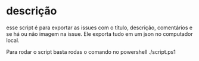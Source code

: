 # descrição 

esse script é para exportar as issues com o título, descrição, comentários e se há ou não imagem na issue. Ele exporta tudo em um json no computador local. 

Para rodar o script basta rodas o comando no powershell ./script.ps1 